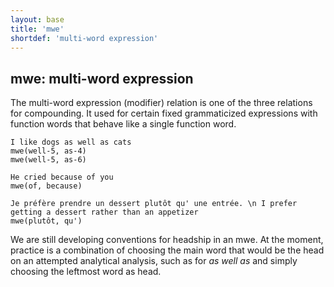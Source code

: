 ```yaml
---
layout: base
title: 'mwe'
shortdef: 'multi-word expression'
---
```


## mwe: multi-word expression


The multi-word expression (modifier) relation is one of the three relations for compounding. 
It used for certain fixed grammaticized expressions with function words that behave like a single function word.

~~~ sdparse
I like dogs as well as cats
mwe(well-5, as-4)
mwe(well-5, as-6)
~~~

~~~ sdparse
He cried because of you
mwe(of, because)
~~~

~~~ sdparse
Je préfère prendre un dessert plutôt qu' une entrée. \n I prefer getting a dessert rather than an appetizer
mwe(plutôt, qu')
~~~

We are still developing conventions for headship in an mwe. At the moment, practice is a combination of choosing the main word that would be the head on an attempted analytical analysis, such as for <i>as well as</i> and simply choosing the leftmost word as head.
